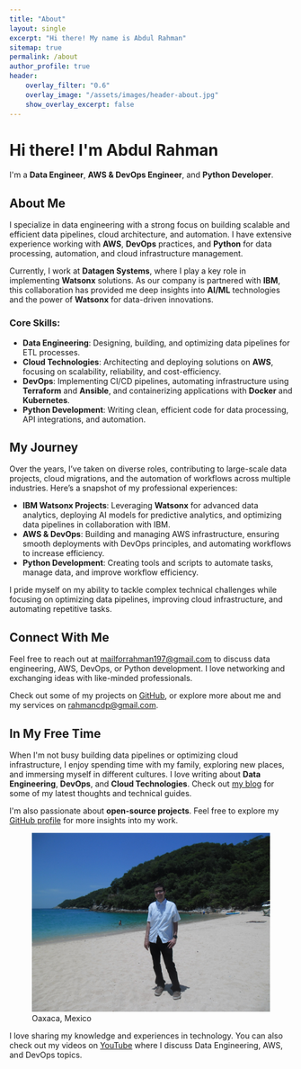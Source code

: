 ```yaml
---
title: "About"
layout: single
excerpt: "Hi there! My name is Abdul Rahman"
sitemap: true
permalink: /about
author_profile: true
header:
    overlay_filter: "0.6"
    overlay_image: "/assets/images/header-about.jpg"
    show_overlay_excerpt: false
---
```


# Hi there! I'm Abdul Rahman

I'm a **Data Engineer**, **AWS & DevOps Engineer**, and **Python Developer**.

## About Me

I specialize in data engineering with a strong focus on building scalable and efficient data pipelines, cloud architecture, and automation. I have extensive experience working with **AWS**, **DevOps** practices, and **Python** for data processing, automation, and cloud infrastructure management.

Currently, I work at **Datagen Systems**, where I play a key role in implementing **Watsonx** solutions. As our company is partnered with **IBM**, this collaboration has provided me deep insights into **AI/ML** technologies and the power of **Watsonx** for data-driven innovations.

### Core Skills:
- **Data Engineering**: Designing, building, and optimizing data pipelines for ETL processes.
- **Cloud Technologies**: Architecting and deploying solutions on **AWS**, focusing on scalability, reliability, and cost-efficiency.
- **DevOps**: Implementing CI/CD pipelines, automating infrastructure using **Terraform** and **Ansible**, and containerizing applications with **Docker** and **Kubernetes**.
- **Python Development**: Writing clean, efficient code for data processing, API integrations, and automation.

## My Journey

Over the years, I’ve taken on diverse roles, contributing to large-scale data projects, cloud migrations, and the automation of workflows across multiple industries. Here’s a snapshot of my professional experiences:

- **IBM Watsonx Projects**: Leveraging **Watsonx** for advanced data analytics, deploying AI models for predictive analytics, and optimizing data pipelines in collaboration with IBM.
- **AWS & DevOps**: Building and managing AWS infrastructure, ensuring smooth deployments with DevOps principles, and automating workflows to increase efficiency.
- **Python Development**: Creating tools and scripts to automate tasks, manage data, and improve workflow efficiency.

I pride myself on my ability to tackle complex technical challenges while focusing on optimizing data pipelines, improving cloud infrastructure, and automating repetitive tasks.

## Connect With Me

Feel free to reach out at [mailforrahman197@gmail.com](mailto:mailforrahman197@gmail.com) to discuss data engineering, AWS, DevOps, or Python development. I love networking and exchanging ideas with like-minded professionals.

Check out some of my projects on [GitHub](https://github.com/Abd-al-RahmanH), or explore more about me and my services on [rahmancdp@gmail.com](https://rahmancdp.github.io).

## In My Free Time

When I'm not busy building data pipelines or optimizing cloud infrastructure, I enjoy spending time with my family, exploring new places, and immersing myself in different cultures. I love writing about **Data Engineering**, **DevOps**, and **Cloud Technologies**. Check out [my blog](https://abdulrahman.com/blog) for some of my latest thoughts and technical guides.

I'm also passionate about **open-source projects**. Feel free to explore my [GitHub profile](https://github.com/Abd-al-RahmanH) for more insights into my work.

<figure>
  <img src="/assets/images/attachment-about.jpg" alt="India">
  <figcaption>Oaxaca, Mexico</figcaption>
</figure>

I love sharing my knowledge and experiences in technology. You can also check out my videos on [YouTube](https://www.youtube.com/c/abdulrahman/playlists) where I discuss Data Engineering, AWS, and DevOps topics.
